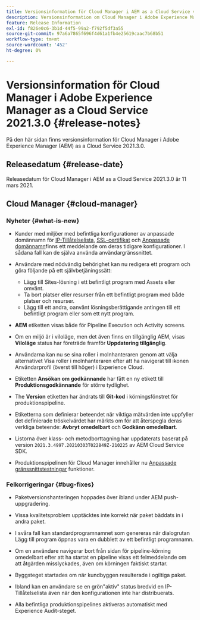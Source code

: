 ```yaml
---
title: Versionsinformation för Cloud Manager i AEM as a Cloud Service version 2021.3.0
description: Versionsinformation om Cloud Manager i Adobe Experience Manager (AEM) as a Cloud Service Release 2021.3.0
feature: Release Information
exl-id: f826e0c6-3b1d-44f5-99a2-f792f5df3a55
source-git-commit: 97a6a7865f696f4d61a1fb4e25619caac7b68b51
workflow-type: tm+mt
source-wordcount: '452'
ht-degree: 0%

---
```


# Versionsinformation för Cloud Manager i Adobe Experience Manager as a Cloud Service 2021.3.0 {#release-notes}

På den här sidan finns versionsinformation för Cloud Manager i Adobe Experience Manager (AEM) as a Cloud Service 2021.3.0.

## Releasedatum {#release-date}

Releasedatum för Cloud Manager i AEM as a Cloud Service 2021.3.0 är 11 mars 2021.

## Cloud Manager {#cloud-manager}

### Nyheter {#what-is-new}

* Kunder med miljöer med befintliga konfigurationer av anpassade domännamn för [IP-Tillåtelselista](/help/implementing/cloud-manager/ip-allow-lists/managing-ip-allow-lists.md#pre-existing-cdn), [SSL-certifikat](/help/implementing/cloud-manager/managing-ssl-certifications/managing-certificates.md#pre-existing-cdn) och [Anpassade domännamn](/help/implementing/cloud-manager/custom-domain-names/check-domain-name-status.md#pre-existing-cdn)finns ett meddelande om deras tidigare konfigurationer. I sådana fall kan de själva använda användargränssnittet.

* Användare med nödvändig behörighet kan nu redigera ett program och göra följande på ett självbetjäningssätt:
   * Lägg till Sites-lösning i ett befintligt program med Assets eller omvänt.
   * Ta bort platser eller resurser från ett befintligt program med både platser och resurser.
   * Lägg till ett andra, oanvänt lösningsberättigande antingen till ett befintligt program eller som ett nytt program.

* **AEM** etiketten visas både för Pipeline Execution och Activity screens.

* Om en miljö är i viloläge, men det även finns en tillgänglig AEM, visas **Viloläge** status har företräde framför **Uppdatering tillgänglig**.

* Användarna kan nu se sina roller i molnhanteraren genom att välja alternativet Visa roller i molnhanteraren efter att ha navigerat till ikonen Användarprofil (överst till höger) i Experience Cloud.

* Etiketten **Ansökan om godkännande** har fått en ny etikett till **Produktionsgodkännande** för större tydlighet.

* The **Version** etiketten har ändrats till **Git-kod** i körningsfönstret för produktionspipeline.

* Etiketterna som definierar beteendet när viktiga mätvärden inte uppfyller det definierade tröskelvärdet har märkts om för att återspegla deras verkliga beteende: **Avbryt omedelbart** och **Godkänn omedelbart**.

* Listorna över klass- och metodborttagning har uppdaterats baserat på version `2021.3.4997.20210303T022849Z-210225` av AEM Cloud Service SDK.

* Produktionspipelinen för Cloud Manager innehåller nu [Anpassade gränssnittstestningar](/help/implementing/cloud-manager/functional-testing.md#custom-ui-testing) funktioner.

### Felkorrigeringar  {#bug-fixes}

* Paketversionshanteringen hoppades över ibland under AEM push-uppgradering.

* Vissa kvalitetsproblem upptäcktes inte korrekt när paket bäddats in i andra paket.

* I svåra fall kan standardprogramnamnet som genereras när dialogrutan Lägg till program öppnas vara en dubblett av ett befintligt programnamn.

* Om en användare navigerar bort från sidan för pipeline-körning omedelbart efter att ha startat en pipeline visas ett felmeddelande om att åtgärden misslyckades, även om körningen faktiskt startar.

* Byggsteget startades om när kundbyggen resulterade i ogiltiga paket.

* Ibland kan en användare se en grön&quot;aktiv&quot; status bredvid en IP-Tillåtelselista även när den konfigurationen inte har distribuerats.

* Alla befintliga produktionspipelines aktiveras automatiskt med Experience Audit-steget.
